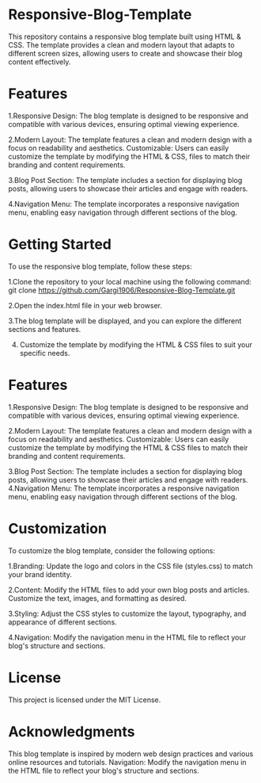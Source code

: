# Responsive-Blog-Template

This repository contains a responsive blog template built using HTML & CSS. The template provides a clean and modern layout that adapts to different screen sizes, allowing users to create and showcase their blog content effectively.

# Features
1.Responsive Design: The blog template is designed to be responsive and compatible with various devices, ensuring optimal viewing experience.

2.Modern Layout: The template features a clean and modern design with a focus on readability and aesthetics.
Customizable: Users can easily customize the template by modifying the HTML & CSS, files to match their branding and content requirements.

3.Blog Post Section: The template includes a section for displaying blog posts, allowing users to showcase their articles and engage with readers.

4.Navigation Menu: The template incorporates a responsive navigation menu, enabling easy navigation through different sections of the blog.

# Getting Started
To use the responsive blog template, follow these steps:

1.Clone the repository to your local machine using the following command:
git clone https://github.com/Gargi1906/Responsive-Blog-Template.git

2.Open the index.html file in your web browser.

3.The blog template will be displayed, and you can explore the different sections and features.

4. Customize the template by modifying the HTML & CSS files to suit your specific needs.

# Features
1.Responsive Design: The blog template is designed to be responsive and compatible with various devices, ensuring optimal viewing experience.

2.Modern Layout: The template features a clean and modern design with a focus on readability and aesthetics.
Customizable: Users can easily customize the template by modifying the HTML & CSS files to match their branding and content requirements.

3.Blog Post Section: The template includes a section for displaying blog posts, allowing users to showcase their articles and engage with readers.
4.Navigation Menu: The template incorporates a responsive navigation menu, enabling easy navigation through different sections of the blog.


# Customization
To customize the blog template, consider the following options:

1.Branding: Update the logo and colors in the CSS file (styles.css) to match your brand identity.

2.Content: Modify the HTML files to add your own blog posts and articles. Customize the text, images, and formatting as desired.

3.Styling: Adjust the CSS styles to customize the layout, typography, and appearance of different sections.

4.Navigation: Modify the navigation menu in the HTML file to reflect your blog's structure and sections.

# License
This project is licensed under the MIT License.

# Acknowledgments
This blog template is inspired by modern web design practices and various online resources and tutorials.
Navigation: Modify the navigation menu in the HTML file to reflect your blog's structure and sections.
